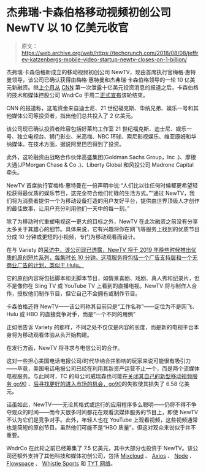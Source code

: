 # 杰弗瑞·卡森伯格移动视频初创公司 NewTV 以 10 亿美元收官

> 原文：<https://web.archive.org/web/https://techcrunch.com/2018/08/08/jeffrey-katzenbergs-mobile-video-startup-newtv-closes-on-1-billion/>

杰弗瑞·卡森伯格新成立的移动视频初创公司 NewTV，现由首席执行官梅格·惠特曼领导，该公司已确认获得由梅格·惠特曼和杰弗瑞·卡森伯格领导的一轮 10 亿美元新融资。继[上个月从](https://web.archive.org/web/20230326063212/https://techcrunch.com/2018/07/26/jeffrey-katzenbergs-newtv-closes-a-billion-dollar-round-says-report/) [CNN](https://web.archive.org/web/20230326063212/https://money.cnn.com/2018/07/26/technology/pacific-newsletter/index.html) 第一次泄露十亿美元投资消息的报道之后，卡森伯格的技术和媒体控股公司 WndrCo 于周二[正式宣布](https://web.archive.org/web/20230326063212/https://www.businesswire.com/news/home/20180807005288/en/WndrCo-Announces-Initial-Capital-Raise-1-Billion)该轮结束。

CNN 的报道称，这笔资金来自迪士尼、21 世纪福克斯、华纳兄弟、娱乐一号和其他媒体公司等投资者，指出他们总共投入了 2 亿美元。

该公司现已确认投资者阵容包括好莱坞工作室 21 世纪福克斯、迪士尼、娱乐一号、独立电视台、狮门影业、米高梅、NBC 环球、索尼影视娱乐、维亚康姆和华纳媒体。在技术方面，据说阿里巴巴得到了投资。

此外，这轮融资由战略合作伙伴高盛集团(Goldman Sachs Group，Inc .)、摩根大通(JPMorgan Chase & Co .)、Liberty Global 和风投公司 Madrone Capital 牵头。

NewTV 首席执行官梅格·惠特曼在一份声明中说:“人们比以往任何时候都更希望轻松获得最优质的娱乐节目，这完全符合他们忙碌的生活方式。”“通过 NewTV，我们将为消费者提供一个为移动设备打造的用户友好平台，提供由世界顶级人才创作的最佳故事，让用户充分利用他们一天中的每一刻。”

除了为移动时代重塑电视这一更大的目标之外，NewTV 在此次融资之前没有分享太多关于其雄心的细节。具体来说，它有兴趣将你在网飞等服务上找到的优质节目分成 10 分钟或更短的小视频，专门为移动观看而设计。

在与 Variety 的[采访中，该公司现已透露，NewTV 将于 2019 年晚些时候推出优质的原创短片系列，每集时长 10 分钟。这项服务将包括一个广告支持层和一个无商业广告的计划，类似于 Hulu。](https://web.archive.org/web/20230326063212/https://variety.com/2018/digital/news/newtv-jeffrey-katzenberg-meg-whitman-1-billion-funding-1202897529/)

它的原创内容将包括脚本和无脚本节目，如情景喜剧、戏剧、真人秀和纪录片，但不是像你在 Sling TV 或 YouTube TV 上看到的直播电视。NewTV 将与制作人合作，授权他们制作节目，但它自己不会拥有或制作节目。

卡森伯格还将 NewTV——该公司称其目前只是“工作名称”——定位为不是网飞、Hulu 或 HBO 的直接竞争对手，而是“一个不同的用例”

正如他告诉 Variety 的那样，不同之处不仅仅是内容的长度，而是新的电视平台本身将为移动观看体验从头开始构建。

在发行方面，NewTV 将寻求与电信公司的合作。

这对一些担心美国电话电报公司/时代华纳合并影响的玩家来说可能很有吸引力——毕竟，美国电话电报公司已经在利用其新资产运营不止一个，而是两个流媒体电视服务。与此同时，TC 的母公司威瑞森也可能在[关闭其自己的新型移动视频服务 go90](https://web.archive.org/web/20230326063212/https://techcrunch.com/2018/06/29/verizon-is-shutting-down-go90/) 、[后寻找更好的进入市场的机会，go90](https://web.archive.org/web/20230326063212/https://www.thewrap.com/go90-failure-just-cost-verizon-658-million/)的失败使其损失了 6.58 亿美元。

话虽如此，NewTV——无论其格式或运行的应用程序多么聪明——仍将不得不争夺观众的时间——而今天很多时间都花在观看流媒体服务的节目上，即使 NewTV 不认为它们是竞争对手。此外，年轻人也在 YouTube 上观看视频，这些视频通常也是简短的原创节目。虽然他们可能不是“HBO 质量”，但这对观众来说似乎并不重要。

WndrCo 在此轮之前已经筹集了 7.5 亿美元，其中大部分也投资于 NewTV。该公司还额外支持了其他科技和媒体初创公司，包括 [Mixcloud](https://web.archive.org/web/20230326063212/https://techcrunch.com/2018/04/16/a-self-facilitating-media-node/) 、 [Axios](https://web.archive.org/web/20230326063212/https://techcrunch.com/2017/11/17/media-startup-axios-raises-another-20-million/) 、 [Node](https://web.archive.org/web/20230326063212/https://techcrunch.com/2018/04/17/node-snags-a-couple-of-top-ai-researchers-to-advance-ai-fueled-search-tool/) 、 [Flowspace](https://web.archive.org/web/20230326063212/https://techcrunch.com/2017/12/01/flowspace/) 、 [Whistle Sports](https://web.archive.org/web/20230326063212/https://variety.com/2017/digital/news/whistle-sports-jeffrey-katzenberg-wndrco-investment-1202592326/) 和 [TYT 网络](https://web.archive.org/web/20230326063212/https://variety.com/2017/digital/news/young-turks-jeffrey-katzenberg-wndrco-funding-1202518938/)。